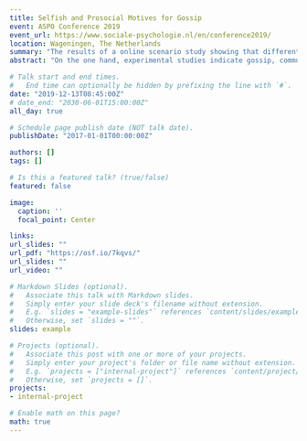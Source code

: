 ```yaml
---
title: Selfish and Prosocial Motives for Gossip
event: ASPO Conference 2019
event_url: https://www.sociale-psychologie.nl/en/conference2019/
location: Wageningen, The Netherlands
summary: "The results of a online scenario study showing that different outcomes for gossipers can lead to proself versus prosocial motives to gossip."
abstract: "On the one hand, experimental studies indicate gossip, communicating about an absent other, stems from other-regarding (i.e., prosocial) motives and that gossip promotes cooperation. On the other hand, observational and cross-sectional studies indicate gossip stems from self-serving (i.e., proself) motives and that gossip is detrimental for employees. It is essential to combine these lines of research to further our understanding of gossip. To examine both proself and prosocial motives to gossip, we conducted an experimental scenario study (N = 360) in which participants imagined observing the first mover in a sequential weak prisoners dilemma game making a decision and having the opportunity to communicate about this to the second mover. We manipulated outcome dependency by informing participants either that their outcomes would be equal to the first mover’s outcomes in the dilemma game, or, in contrast, equal to the second mover’s outcomes (between-subjects factor). We also manipulated first mover decisions (cooperative versus defective; within-subjects factor). We assessed whether participants sent gossip, whether gossip content was truthful or false, and their motives to gossip. Results showed that participants more often gossiped falsely when their outcomes were linked to the first rather than to the second mover, and when the first mover defected than when they cooperated. However, we found no interaction effect between outcome dependency and first mover decision, and the results for gossip motives were inconclusive. Our results provide a preliminary indication that different outcomes for gossipers can lead to proself gossip, yet understanding the underlying motives requires additional research. "

# Talk start and end times.
#   End time can optionally be hidden by prefixing the line with `#`.
date: "2019-12-13T08:45:00Z"
# date_end: "2030-06-01T15:00:00Z"
all_day: true

# Schedule page publish date (NOT talk date).
publishDate: "2017-01-01T00:00:00Z"

authors: []
tags: []

# Is this a featured talk? (true/false)
featured: false

image:
  caption: ''
  focal_point: Center

links:
url_slides: ""
url_pdf: "https://osf.io/7kqvs/"
url_slides: ""
url_video: ""

# Markdown Slides (optional).
#   Associate this talk with Markdown slides.
#   Simply enter your slide deck's filename without extension.
#   E.g. `slides = "example-slides"` references `content/slides/example-slides.md`.
#   Otherwise, set `slides = ""`.
slides: example

# Projects (optional).
#   Associate this post with one or more of your projects.
#   Simply enter your project's folder or file name without extension.
#   E.g. `projects = ["internal-project"]` references `content/project/deep-learning/index.md`.
#   Otherwise, set `projects = []`.
projects:
- internal-project

# Enable math on this page?
math: true
---
```

